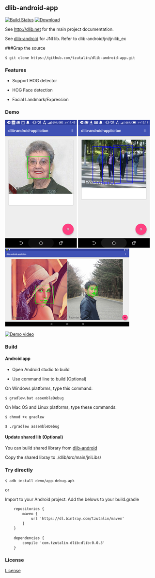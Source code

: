 ## dlib-android-app

[![Build Status](https://travis-ci.org/tzutalin/dlib-android-app.png)](https://travis-ci.org/tzutalin/dlib-android-app)
[ ![Download](https://api.bintray.com/packages/tzutalin/maven/dlib-android-java/images/download.svg) ](https://bintray.com/tzutalin/maven/dlib-android-java/_latestVersion)

See http://dlib.net for the main project documentation.

See [dlib-android](https://github.com/tzutalin/dlib-android) for JNI lib. Refer to dlib-android/jni/jnilib_ex

###Grap the source

`$ git clone https://github.com/tzutalin/dlib-android-app.git`

### Features

* Support HOG detector

* HOG Face detection

* Facial Landmark/Expression

### Demo
![](demo/demo1.png)
![](demo/demo2.png)
![](demo/demo3.png)

[![Demo video](https://j.gifs.com/n5P3GD.gif)](https://www.youtube.com/watch?v=5mqVzKdexzw&feature=youtu.be)

### Build

#### Android app
* Open Android studio to build

* Use command line to build (Optional)

On Windows platforms, type this command:

`$ gradlew.bat assembleDebug`

On Mac OS and Linux platforms, type these commands:

`$ chmod +x gradlew`

`$ ./gradlew assembleDebug`

#### Update shared lib (Optional)
You can build shared library from [dlib-android](https://github.com/tzutalin/dlib-android)

Copy the shared libray to ./dlib/src/main/jniLibs/

### Try directly

`$ adb install demo/app-debug.apk`

or 

Import to your Android project. Add the belows to your build.gradle

```
	repositories {
		maven {
			url 'https://dl.bintray.com/tzutalin/maven'
		}
	}

	dependencies {
		compile 'com.tzutalin.dlib:dlib:0.0.3'
	}
```

### License
[License](LICENSE.md)
